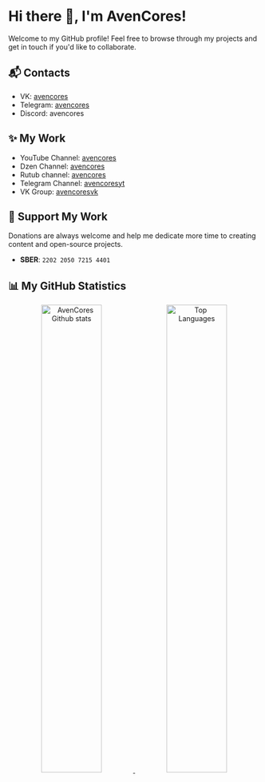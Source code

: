 # Hi there 👋, I'm AvenCores!

Welcome to my GitHub profile! Feel free to browse through my projects and get in touch if you'd like to collaborate.

## 📬 Contacts
- VK: [avencores](https://vk.com/avencores)
- Telegram: [avencores](https://t.me/avencores)
- Discord: avencores

## ✨ My Work
- YouTube Channel: [avencores](https://youtube.com/@avencores)
- Dzen Channel: [avencores](https://dzen.ru/avencores)
- Rutub channel: [avencores](https://rutube.ru/channel/34072414/)
- Telegram Channel: [avencoresyt](https://t.me/avencoresyt)
- VK Group: [avencoresvk](https://vk.com/avencoresvk)

## 💖 Support My Work
Donations are always welcome and help me dedicate more time to creating content and open-source projects.

- **SBER**: `2202 2050 7215 4401`

## 📊 My GitHub Statistics

<div align="center">
    <a href="https://github.com/AvenCores">
        <img width="49%" src="https://github-readme-stats.vercel.app/api?username=AvenCores&show_icons=true&theme=dark&count_private=true" alt="AvenCores Github stats" />
    </a>
    <a href="https://github.com/AvenCores?tab=repositories">
        <img width="49%" src="https://github-readme-stats.anuraghazra1.vercel.app/api/top-langs/?username=AvenCores&theme=dark&hide_langs_below=0&title_color=FFF" alt="Top Languages" />
    </a>
</div>
